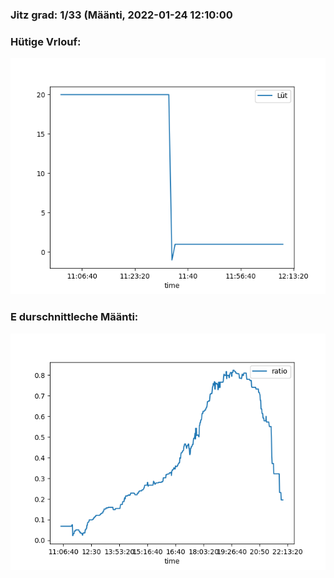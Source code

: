 ### Jitz grad: 1/33 (Määnti, 2022-01-24 12:10:00

### Hütige Vrlouf:
![Graph](Today.png)

### E durschnittleche Määnti:
![Graph](Määnti.png)